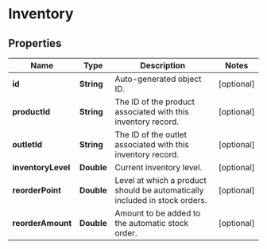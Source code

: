 
# Inventory

## Properties
Name | Type | Description | Notes
------------ | ------------- | ------------- | -------------
**id** | **String** | Auto-generated object ID. |  [optional]
**productId** | **String** | The ID of the product associated with this inventory record. |  [optional]
**outletId** | **String** | The ID of the outlet associated with this inventory record. |  [optional]
**inventoryLevel** | **Double** | Current inventory level. |  [optional]
**reorderPoint** | **Double** | Level at which a product should be automatically included in stock orders. |  [optional]
**reorderAmount** | **Double** | Amount to be added to the automatic stock order. |  [optional]



